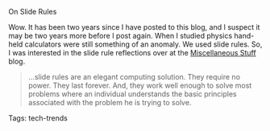 On Slide Rules

Wow. It has been two years since I have posted to this blog, and I suspect it may be two years more before I post again. When I studied physics hand-held calculators were still something of an anomaly. We used slide rules. So, I was interested in the slide rule reflections over at the [Miscellaneous Stuff][terra] blog.

>...slide rules are an elegant computing solution. They require no power. They last forever. And, they work well enough to solve most problems where an individual understands the basic principles associated with the problem he is trying to solve.

[terra]: http://misc-stuff.terraaeon.com/articles/slide-rule-prices.html

Tags: tech-trends
